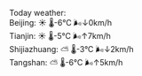 Today weather:  
Beijing: ☀️   🌡️-6°C 🌬️↓0km/h  
Tianjin: ☀️   🌡️-5°C 🌬️↑7km/h  
Shijiazhuang: ⛅️  🌡️-3°C 🌬️↓2km/h  
Tangshan: ⛅️  🌡️-6°C 🌬️↑5km/h  
